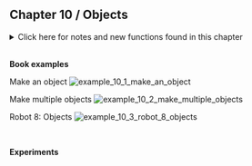 
## Chapter 10 / Objects


<details>
<summary markdown="span">Click here for notes and new functions found in this chapter</summary>

- Object-oriented programming (OOP)
- Unlike the primitive data types boolean, int, and float, which can store only one value, an object can store many. But that’s only a part of the story. Objects are also a way to group variables with related functions.
- Objects are important, because they break up ideas into smaller building blocks. 
- It’s easier to write and maintain smaller, under- standable pieces of code that work together than it is to write one large piece of code that does everything at once.
- A software object is a collection of related variables and func- tions. In the context of objects, a variable is called a field (some- times known as an instance variable or data attribute in Python) and a function is called a method. 
- Fields and methods work in a manner similar to the variables and functions covered in earlier chapters, but we’ll use the new terms to emphasize that they are a part of an object. To say it another way, an object com- bines related data (fields) with related actions and behaviors (methods). The idea is to group together related data with related methods that act on that data.
- Before you can create an object, you must define a class. A class is the specification for an object - a class is like a blueprint for a house. 
- the class defines the data types and behaviors, but each object (house) made from a single class (blueprint) has variables (color, fireplace) that are set to differ- ent values. To use a more technical term, each object is an instance of a class and each instance has its own set of fields and methods.
- Before you write a class, we recommend a little planning. Think about what fields and methods your class should have. Do a lit- tle brainstorming to imagine all the possible options and then prioritize and make your best guess about what will work. You’ll make changes during the programming process, but it’s impor- tant to have a good start.
- The fields inside a class can be any type of data. A class can simultaneously hold many booleans, floats, images, strings, and so on. Keep in mind that one reason to make a class is to group together related data elements. 
- Writing a class based on our brainstormed fields and methods, we follow three steps: 1. Write the class definition. 2. Write an __init__ method (explained shortly) to initialize the object and assign values to the fields. Python automatically calls this method whenever an object (an instance of the class) is created. The purpose of the __init__ method is to assign the initial values to the object’s fields. 3. Add the methods.
- The first parameter to any method in Python, including the __init__ method, is the word self. This is a special parame- ter that Python automatically passes to methods. Its value is the object that the method is being called on. The self parameter is what allows you to set the value for a field (e.g., the expression self.x = tempX in the preceding example) or to use the value of that field in an expression.
- Now that you have defined a class, to use it in a program you must define an object from that class. There are two steps to create an object: 1. Create a variable to store the object. 2. Create (initialize) the object by “calling” the name of the class as though it were a function.
- The Processing software has tabs to allow you to spread your code across more than one file - makes your code more manageable and easier to edit. Reinforce modularity and create a new tab for each new class. 

</details>


<br/>

**Book examples**



Make an object
![example_10_1_make_an_object]()

Make multiple objects
![example_10_2_make_multiple_objects]()

Robot 8: Objects
![example_10_3_robot_8_objects]()


<br/>

**Experiments**

<br/>
